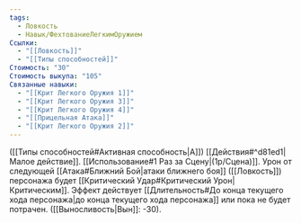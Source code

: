```yaml
---
tags:
  - Ловкость
  - Навык/ФехтованиеЛегкимОружием
Ссылки:
  - "[[Ловкость]]"
  - "[[Типы способностей]]"
Стоимость: "30"
Стоимость выкупа: "105"
Связанные навыки:
  - "[[Крит Легкого Оружия 1]]"
  - "[[Крит Легкого Оружия 3]]"
  - "[[Крит Легкого Оружия 4]]"
  - "[[Прицельная Атака]]"
  - "[[Крит Легкого Оружия 2]]"
---
```

([[Типы способностей#Активная способность|А]]) [[Действия#^d81ed1|Малое действие]]. [[Использование#1 Раз за Сцену|(1р/Сцена)]]. Урон от следующей [[Атака#Ближний Бой|атаки ближнего боя]] ([[Ловкость]]) персонажа будет [[Критический Удар#Критический Урон|Критическим]]. Эффект действует [[Длительность#До конца текущего хода персонажа|до конца текущего хода персонажа]] или пока не будет потрачен. ([[Выносливость|Вын]]: -30).